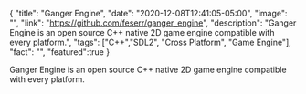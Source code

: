 {
  "title": "Ganger Engine",
  "date": "2020-12-08T12:41:05-05:00",
  "image": "",
  "link": "https://github.com/feserr/ganger_engine",
  "description": "Ganger Engine is an open source C++ native 2D game engine compatible with every platform.",
  "tags": ["C++","SDL2", "Cross Platform", "Game Engine"],
  "fact": "",
  "featured":true
}

Ganger Engine is an open source C++ native 2D game engine compatible with every platform.